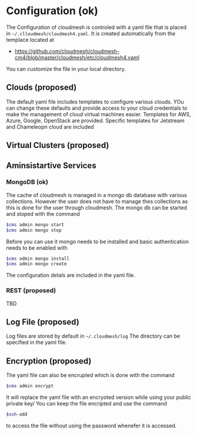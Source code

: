 # Configuration (ok)

The Configuration of cloudmesh is controled with a yaml file that is placed in
`~/.clloudmesh/cloudmesh4.yaml`. It is created automatically from the templace
located at

* <https://github.com/cloudmesh/cloudmesh-cm4/blob/master/cloudmesh/etc/cloudmesh4.yaml>

You can customize the file in your local directory.

## Clouds (proposed)

The default yaml file includes templates to configure various clouds. YOu can
change these defaults and provide access to your cloud credentials to make the
management of cloud virtual machines easier. Templates for AWS, Azure, Google,
OpenStack are provided. Specific templates for Jetstream and Chameleopn cloud
are included

## Virtual Clusters (proposed)

## Aminsistartive Services

### MongoDB (ok)

The cache of cloudmesh is managed in a mongo db database with various
collections. However the user does not have to manage thes collections as this
is done for the user through cloudmesh. The mongo db can be started and stoped
with the command

```bash
$cms admin mongo start
$cms admin mongo stop
```

Before you can use it mongo needs to be installed and basic authentication needs
to be enabled with

```bash
$cms admin mongo install
$cms admin mongo create
```

The configuration detals are included in the yaml file.

### REST (proposed)

TBD

## Log File (proposed)

Log files are stored by default in `~/.cloudmesh/log` The directory can be
specified in the yaml file.

## Encryption (proposed)

The yaml file can also be encrupted which is done with the command

```bash
$cms admin encrypt
```

It will replace the yaml file with an encryoted version while using your public
private key/ You can keep the file encripted and use the command

```bash
$ssh-add
```

to access the file without using the password whenefer it is accessed.